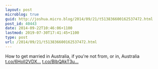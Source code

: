 ```yaml
---
layout: post
microblog: true
guid: http://joshua.micro.blog/2014/09/21/t513836600162537472.html
post_id: 40443
date: 2014-09-22T10:46:06+1100
lastmod: 2019-07-30T17:41:45+1100
type: post
url: /2014/09/21/t513836600162537472.html
---
```

How to get married in Australia, if you're not from, or in, Australia [t.co/6HolI2VDX...](http://t.co/6HolI2VDXH) [t.co/BIbQAkT3u...](http://t.co/BIbQAkT3uB)
